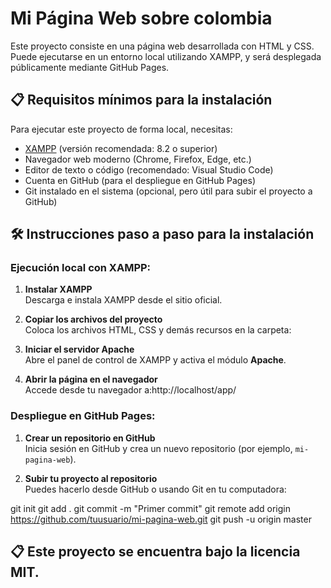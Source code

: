 # Mi Página Web sobre colombia

Este proyecto consiste en una página web desarrollada con HTML y CSS. Puede ejecutarse en un entorno local utilizando XAMPP, y será desplegada públicamente mediante GitHub Pages.

## 📋 Requisitos mínimos para la instalación

Para ejecutar este proyecto de forma local, necesitas:

- [XAMPP](https://www.apachefriends.org/es/index.html) (versión recomendada: 8.2 o superior)
- Navegador web moderno (Chrome, Firefox, Edge, etc.)
- Editor de texto o código (recomendado: Visual Studio Code)
- Cuenta en GitHub (para el despliegue en GitHub Pages)
- Git instalado en el sistema (opcional, pero útil para subir el proyecto a GitHub)

## 🛠️ Instrucciones paso a paso para la instalación

### Ejecución local con XAMPP:

1. **Instalar XAMPP**  
   Descarga e instala XAMPP desde el sitio oficial.

2. **Copiar los archivos del proyecto**  
   Coloca los archivos HTML, CSS y demás recursos en la carpeta:
3. **Iniciar el servidor Apache**  
   Abre el panel de control de XAMPP y activa el módulo **Apache**.

4. **Abrir la página en el navegador**  
   Accede desde tu navegador a:http://localhost/app/

### Despliegue en GitHub Pages:

1. **Crear un repositorio en GitHub**  
   Inicia sesión en GitHub y crea un nuevo repositorio (por ejemplo, `mi-pagina-web`).

2. **Subir tu proyecto al repositorio**  
   Puedes hacerlo desde GitHub o usando Git en tu computadora:

git init
git add .
git commit -m "Primer commit"
git remote add origin https://github.com/tuusuario/mi-pagina-web.git
git push -u origin master

## 📋 Este proyecto se encuentra bajo la licencia MIT.



